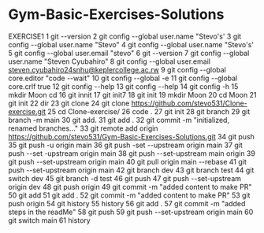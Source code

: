 # Gym-Basic-Exercises-Solutions
EXERCISE1
 1  git --version
    2  git config --global user.name "Stevo's'
    3  git config --global user.name "Stevo"
    4  git config --global user.name "Stevo's'
    5  git config --global user.email "stevo"
    6  git --version
    7  git config --global user.name "Steven Cyubahiro"
    8  git config --global user.email steven.cyubahiro24snhu@keplercollege.ac.rw
    9  git config --global core.editor "code --wait"
   10  git config --global -e
   11  git config --global core.crlf true
   12  git config --help
   13  git config --help
   14  git config -h
   15  mkdir Moon cd
   16  git innit
   17  git init7
   18  git init
   19  mkdir Moon
   20  cd Moon
   21  git init
   22  dir
   23  git clone
   24  git clone https://github.com/stevo531/Clone-exercise.git
   25  cd Clone-exercise/
   26  code .
   27  git init
   28  git branch
   29  git branch -m main
   30  git add.
   31  git add .
   32  git commit -m "initialized, renamed branches..."
   33  git remote add origin https://github.com/stevo531/Gym-Basic-Exercises-Solutions.git
   34  git push
   35  git push -u origin main
   36  git push -set --upstream origin main
   37  git push --set -upstream origin main
   38  git push --set-upstream main origin
   39  git push --set-upstream origin main
   40  git pull origin main --rebase
   41  git push --set-upstream origin main
   42  git branch dev
   43  git branch test
   44  git switch dev
   45  git branch -d test
   46  git push
   47  git push --set-upstream origin dev
   48   git push origin
   49  git commit -m "added content to make PR"
   50  git add
   51  git add .
   52  git commit -m "added content to make PR"
   53  git push origin
   54  git history
   55  history
   56  git add .
   57  git commit -m "added steps in the readMe"
   58  git push
   59  git push --set-upstream origin main
   60  git switch main
   61  history